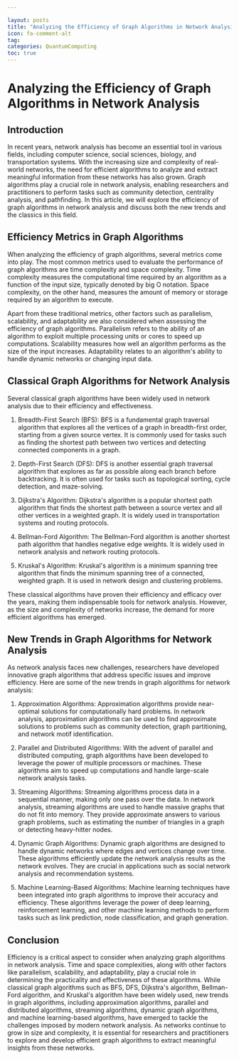 ```yaml
---

layout: posts
title: "Analyzing the Efficiency of Graph Algorithms in Network Analysis"
icon: fa-comment-alt
tag:      
categories: QuantumComputing
toc: true
---
```




# Analyzing the Efficiency of Graph Algorithms in Network Analysis

## Introduction

In recent years, network analysis has become an essential tool in various fields, including computer science, social sciences, biology, and transportation systems. With the increasing size and complexity of real-world networks, the need for efficient algorithms to analyze and extract meaningful information from these networks has also grown. Graph algorithms play a crucial role in network analysis, enabling researchers and practitioners to perform tasks such as community detection, centrality analysis, and pathfinding. In this article, we will explore the efficiency of graph algorithms in network analysis and discuss both the new trends and the classics in this field.

## Efficiency Metrics in Graph Algorithms

When analyzing the efficiency of graph algorithms, several metrics come into play. The most common metrics used to evaluate the performance of graph algorithms are time complexity and space complexity. Time complexity measures the computational time required by an algorithm as a function of the input size, typically denoted by big O notation. Space complexity, on the other hand, measures the amount of memory or storage required by an algorithm to execute.

Apart from these traditional metrics, other factors such as parallelism, scalability, and adaptability are also considered when assessing the efficiency of graph algorithms. Parallelism refers to the ability of an algorithm to exploit multiple processing units or cores to speed up computations. Scalability measures how well an algorithm performs as the size of the input increases. Adaptability relates to an algorithm's ability to handle dynamic networks or changing input data.

## Classical Graph Algorithms for Network Analysis

Several classical graph algorithms have been widely used in network analysis due to their efficiency and effectiveness.

1. Breadth-First Search (BFS): BFS is a fundamental graph traversal algorithm that explores all the vertices of a graph in breadth-first order, starting from a given source vertex. It is commonly used for tasks such as finding the shortest path between two vertices and detecting connected components in a graph.

2. Depth-First Search (DFS): DFS is another essential graph traversal algorithm that explores as far as possible along each branch before backtracking. It is often used for tasks such as topological sorting, cycle detection, and maze-solving.

3. Dijkstra's Algorithm: Dijkstra's algorithm is a popular shortest path algorithm that finds the shortest path between a source vertex and all other vertices in a weighted graph. It is widely used in transportation systems and routing protocols.

4. Bellman-Ford Algorithm: The Bellman-Ford algorithm is another shortest path algorithm that handles negative edge weights. It is widely used in network analysis and network routing protocols.

5. Kruskal's Algorithm: Kruskal's algorithm is a minimum spanning tree algorithm that finds the minimum spanning tree of a connected, weighted graph. It is used in network design and clustering problems.

These classical algorithms have proven their efficiency and efficacy over the years, making them indispensable tools for network analysis. However, as the size and complexity of networks increase, the demand for more efficient algorithms has emerged.

## New Trends in Graph Algorithms for Network Analysis

As network analysis faces new challenges, researchers have developed innovative graph algorithms that address specific issues and improve efficiency. Here are some of the new trends in graph algorithms for network analysis:

1. Approximation Algorithms: Approximation algorithms provide near-optimal solutions for computationally hard problems. In network analysis, approximation algorithms can be used to find approximate solutions to problems such as community detection, graph partitioning, and network motif identification.

2. Parallel and Distributed Algorithms: With the advent of parallel and distributed computing, graph algorithms have been developed to leverage the power of multiple processors or machines. These algorithms aim to speed up computations and handle large-scale network analysis tasks.

3. Streaming Algorithms: Streaming algorithms process data in a sequential manner, making only one pass over the data. In network analysis, streaming algorithms are used to handle massive graphs that do not fit into memory. They provide approximate answers to various graph problems, such as estimating the number of triangles in a graph or detecting heavy-hitter nodes.

4. Dynamic Graph Algorithms: Dynamic graph algorithms are designed to handle dynamic networks where edges and vertices change over time. These algorithms efficiently update the network analysis results as the network evolves. They are crucial in applications such as social network analysis and recommendation systems.

5. Machine Learning-Based Algorithms: Machine learning techniques have been integrated into graph algorithms to improve their accuracy and efficiency. These algorithms leverage the power of deep learning, reinforcement learning, and other machine learning methods to perform tasks such as link prediction, node classification, and graph generation.

## Conclusion

Efficiency is a critical aspect to consider when analyzing graph algorithms in network analysis. Time and space complexities, along with other factors like parallelism, scalability, and adaptability, play a crucial role in determining the practicality and effectiveness of these algorithms. While classical graph algorithms such as BFS, DFS, Dijkstra's algorithm, Bellman-Ford algorithm, and Kruskal's algorithm have been widely used, new trends in graph algorithms, including approximation algorithms, parallel and distributed algorithms, streaming algorithms, dynamic graph algorithms, and machine learning-based algorithms, have emerged to tackle the challenges imposed by modern network analysis. As networks continue to grow in size and complexity, it is essential for researchers and practitioners to explore and develop efficient graph algorithms to extract meaningful insights from these networks.